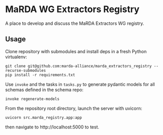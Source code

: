 # MaRDA WG Extractors Registry

A place to develop and discuss the MaRDA Extractors WG registry.

## Usage

Clone repository with submodules and install deps in a fresh Python virtualenv:

```
git clone git@github.com:marda-alliance/marda_extractors_registry --recurse-submodules
pip install -r requirements.txt
```

Use `invoke` and the tasks in `tasks.py` to generate pydantic models for all
schemas defined in the schema repo:

```
invoke regenerate-models
```

From the repository root directory, launch the server with uvicorn:

```
uvicorn src.marda_registry.app:app
```

then navigate to http://localhost:5000 to test.
